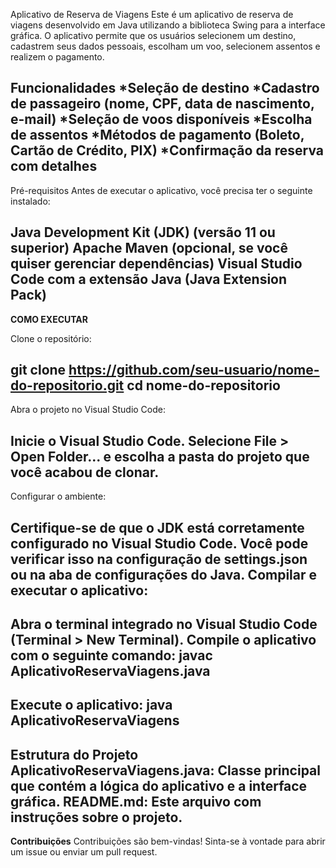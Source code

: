 Aplicativo de Reserva de Viagens
Este é um aplicativo de reserva de viagens desenvolvido em Java utilizando a biblioteca Swing para a interface gráfica. O aplicativo permite que os usuários selecionem um destino, cadastrem seus dados pessoais, escolham um voo, selecionem assentos e realizem o pagamento.

Funcionalidades
*Seleção de destino
*Cadastro de passageiro (nome, CPF, data de nascimento, e-mail)
*Seleção de voos disponíveis
*Escolha de assentos
*Métodos de pagamento (Boleto, Cartão de Crédito, PIX)
*Confirmação da reserva com detalhes
-------------------------------------------------------------------------------------------------------------------------------------------------------------------------------------
Pré-requisitos
Antes de executar o aplicativo, você precisa ter o seguinte instalado:

Java Development Kit (JDK) (versão 11 ou superior)
Apache Maven (opcional, se você quiser gerenciar dependências)
Visual Studio Code com a extensão Java (Java Extension Pack)
-------------------------------------------------------------------------------------------------------------------------------------------------------------------------------------
**COMO EXECUTAR**

Clone o repositório:

git clone https://github.com/seu-usuario/nome-do-repositorio.git
cd nome-do-repositorio
-------------------------------------------------------------------------------------------------------------------------------------------------------------------------------------
Abra o projeto no Visual Studio Code:

Inicie o Visual Studio Code.
Selecione File > Open Folder... e escolha a pasta do projeto que você acabou de clonar.
--------------------------------------------------------------------------------------------------------------------------------------------------------------------------------------
Configurar o ambiente:

Certifique-se de que o JDK está corretamente configurado no Visual Studio Code. Você pode verificar isso na configuração de settings.json ou na aba de configurações do Java.
Compilar e executar o aplicativo:
-------------------------------------------------------------------------------------------------------------------------------------------------------------------------------------
Abra o terminal integrado no Visual Studio Code (Terminal > New Terminal).
**Compile o aplicativo com o seguinte comando:**
javac AplicativoReservaViagens.java
-------------------------------------------------------------------------------------------------------------------------------------------------------------------------------------
**Execute o aplicativo:**
java AplicativoReservaViagens
-------------------------------------------------------------------------------------------------------------------------------------------------------------------------------------
**Estrutura do Projeto**
AplicativoReservaViagens.java: Classe principal que contém a lógica do aplicativo e a interface gráfica.
README.md: Este arquivo com instruções sobre o projeto.
-------------------------------------------------------------------------------------------------------------------------------------------------------------------------------------
**Contribuições**
Contribuições são bem-vindas! Sinta-se à vontade para abrir um issue ou enviar um pull request.
